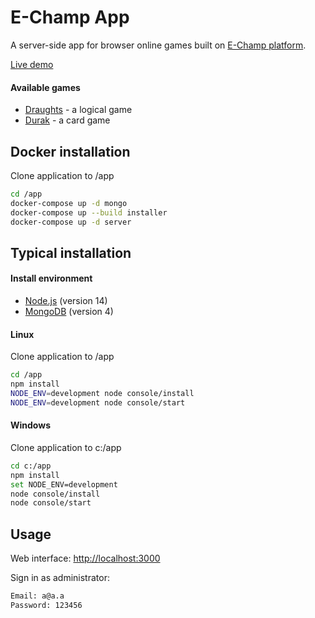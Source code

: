 # E-Champ App

A server-side app for browser online games
built on [E-Champ platform](https://github.com/mkhorin/e-champ).

[Live demo](http://nervebit.com/e-champ)

#### Available games

- [Draughts](https://github.com/mkhorin/e-champ-draughts) - a logical game
- [Durak](https://github.com/mkhorin/e-champ-durak) - a card game

## Docker installation

Clone application to /app
```sh
cd /app
docker-compose up -d mongo
docker-compose up --build installer
docker-compose up -d server
```

## Typical installation

#### Install environment
- [Node.js](https://nodejs.org) (version 14)
- [MongoDB](https://www.mongodb.com/download-center/community) (version 4)

#### Linux
Clone application to /app
```sh
cd /app
npm install
NODE_ENV=development node console/install
NODE_ENV=development node console/start
```

#### Windows
Clone application to c:/app
```sh
cd c:/app
npm install
set NODE_ENV=development
node console/install
node console/start
```

## Usage

Web interface: [http://localhost:3000](http://localhost:3000)

Sign in as administrator:
```sh
Email: a@a.a
Password: 123456
```